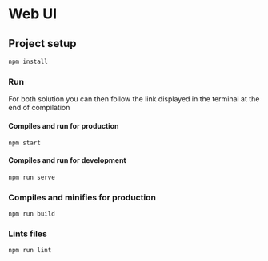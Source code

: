 # Web UI

## Project setup

```
npm install
```

### Run

For both solution you can then follow the link displayed in the terminal at the end of compilation

#### Compiles and run for production

```
npm start
```

#### Compiles and run for development

```
npm run serve
```

### Compiles and minifies for production

```
npm run build
```

### Lints files

```
npm run lint
```
